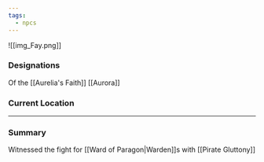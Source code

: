 ```yaml
---
tags:
  - npcs
---
```

![[img_Fay.png]]

### Designations
Of the [[Aurelia's Faith]]
[[Aurora]]
### Current Location


___
### Summary
Witnessed the fight for [[Ward of Paragon|Warden]]s with [[Pirate Gluttony]] 